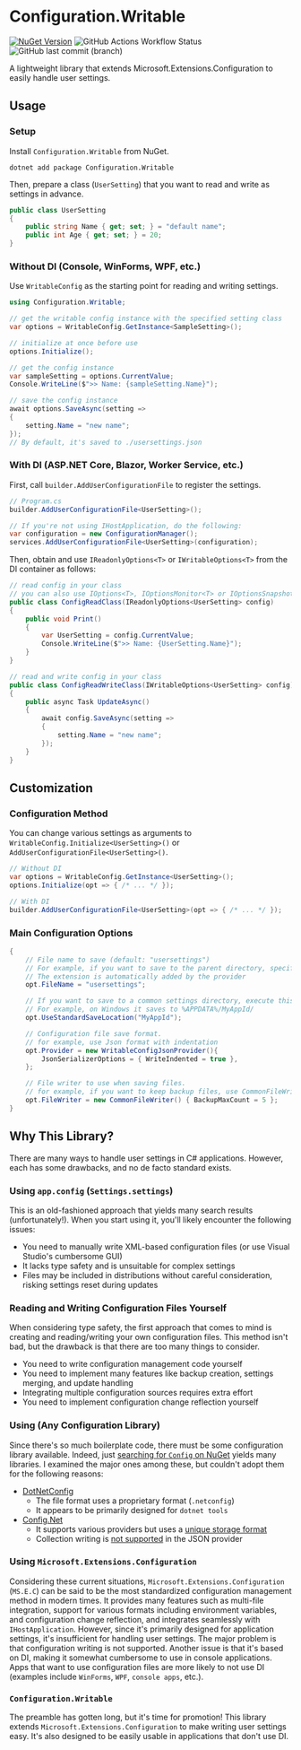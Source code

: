 # Configuration.Writable
[![NuGet Version](https://img.shields.io/nuget/v/Configuration.Writable?style=flat-square&logo=NuGet&color=0080CC)](https://www.nuget.org/packages/Configuration.Writable/) ![GitHub Actions Workflow Status](https://img.shields.io/github/actions/workflow/status/arika0093/Configuration.Writable/test.yaml?branch=main&label=Test&style=flat-square) ![GitHub last commit (branch)](https://img.shields.io/github/last-commit/arika0093/Configuration.Writable?style=flat-square)

A lightweight library that extends Microsoft.Extensions.Configuration to easily handle user settings.

## Usage
### Setup
Install `Configuration.Writable` from NuGet.

```shell
dotnet add package Configuration.Writable
```

Then, prepare a class (`UserSetting`) that you want to read and write as settings in advance.

```csharp
public class UserSetting
{
    public string Name { get; set; } = "default name";
    public int Age { get; set; } = 20;
}
```

### Without DI (Console, WinForms, WPF, etc.)
Use `WritableConfig` as the starting point for reading and writing settings.

```csharp
using Configuration.Writable;

// get the writable config instance with the specified setting class
var options = WritableConfig.GetInstance<SampleSetting>();

// initialize at once before use
options.Initialize();

// get the config instance
var sampleSetting = options.CurrentValue;
Console.WriteLine($">> Name: {sampleSetting.Name}");

// save the config instance
await options.SaveAsync(setting =>
{
    setting.Name = "new name";
});
// By default, it's saved to ./usersettings.json
```

### With DI (ASP.NET Core, Blazor, Worker Service, etc.)
First, call `builder.AddUserConfigurationFile` to register the settings.

```csharp
// Program.cs
builder.AddUserConfigurationFile<UserSetting>();

// If you're not using IHostApplication, do the following:
var configuration = new ConfigurationManager();
services.AddUserConfigurationFile<UserSetting>(configuration);
```

Then, obtain and use `IReadonlyOptions<T>` or `IWritableOptions<T>` from the DI container as follows:

```csharp
// read config in your class
// you can also use IOptions<T>, IOptionsMonitor<T> or IOptionsSnapshot<T>
public class ConfigReadClass(IReadonlyOptions<UserSetting> config)
{
    public void Print()
    {
        var UserSetting = config.CurrentValue;
        Console.WriteLine($">> Name: {UserSetting.Name}");
    }
}

// read and write config in your class
public class ConfigReadWriteClass(IWritableOptions<UserSetting> config)
{
    public async Task UpdateAsync()
    {
        await config.SaveAsync(setting =>
        {
            setting.Name = "new name";
        });
    }
}
```

## Customization
### Configuration Method
You can change various settings as arguments to `WritableConfig.Initialize<UserSetting>()` or `AddUserConfigurationFile<UserSetting>()`.

```csharp
// Without DI
var options = WritableConfig.GetInstance<UserSetting>();
options.Initialize(opt => { /* ... */ });

// With DI
builder.AddUserConfigurationFile<UserSetting>(opt => { /* ... */ });
```

### Main Configuration Options
```csharp
{
    // File name to save (default: "usersettings")
    // For example, if you want to save to the parent directory, specify like "../usersettings"
    // The extension is automatically added by the provider
    opt.FileName = "usersettings"; 

    // If you want to save to a common settings directory, execute this function
    // For example, on Windows it saves to %APPDATA%/MyAppId/
    opt.UseStandardSaveLocation("MyAppId");

    // Configuration file save format.
    // for example, use Json format with indentation
    opt.Provider = new WritableConfigJsonProvider(){
        JsonSerializerOptions = { WriteIndented = true },
    };

    // File writer to use when saving files.
    // for example, if you want to keep backup files, use CommonFileWriter with BackupMaxCount > 0
    opt.FileWriter = new CommonFileWriter() { BackupMaxCount = 5 };
}
```


## Why This Library?
There are many ways to handle user settings in C# applications. However, each has some drawbacks, and no de facto standard exists.

### Using `app.config` (`Settings.settings`)
This is an old-fashioned approach that yields many search results (unfortunately!). When you start using it, you'll likely encounter the following issues:

* You need to manually write XML-based configuration files (or use Visual Studio's cumbersome GUI)
* It lacks type safety and is unsuitable for complex settings
* Files may be included in distributions without careful consideration, risking settings reset during updates

### Reading and Writing Configuration Files Yourself
When considering type safety, the first approach that comes to mind is creating and reading/writing your own configuration files.
This method isn't bad, but the drawback is that there are too many things to consider.

* You need to write configuration management code yourself
* You need to implement many features like backup creation, settings merging, and update handling
* Integrating multiple configuration sources requires extra effort
* You need to implement configuration change reflection yourself

### Using (Any Configuration Library)
Since there's so much boilerplate code, there must be some configuration library available.
Indeed, just [searching for `Config` on NuGet](https://www.nuget.org/packages?q=config) yields many libraries.
I examined the major ones among these, but couldn't adopt them for the following reasons:

* [DotNetConfig](https://github.com/dotnetconfig/dotnet-config)
  * The file format uses a proprietary format (`.netconfig`)
  * It appears to be primarily designed for `dotnet tools`
* [Config.Net](https://github.com/aloneguid/config)
  * It supports various providers but uses a [unique storage format](https://github.com/aloneguid/config#flatline-syntax)
  * Collection writing is [not supported](https://github.com/aloneguid/config#json) in the JSON provider

### Using `Microsoft.Extensions.Configuration`
Considering these current situations, `Microsoft.Extensions.Configuration` (`MS.E.C`) can be said to be the most standardized configuration management method in modern times.
It provides many features such as multi-file integration, support for various formats including environment variables, and configuration change reflection, and integrates seamlessly with `IHostApplication`.
However, since it's primarily designed for application settings, it's insufficient for handling user settings. The major problem is that configuration writing is not supported.
Another issue is that it's based on DI, making it somewhat cumbersome to use in console applications.
Apps that want to use configuration files are more likely to not use DI (examples include `WinForms`, `WPF`, `console apps`, etc.).

### `Configuration.Writable`
The preamble has gotten long, but it's time for promotion!
This library extends `Microsoft.Extensions.Configuration` to make writing user settings easy.
It's also designed to be easily usable in applications that don't use DI.

